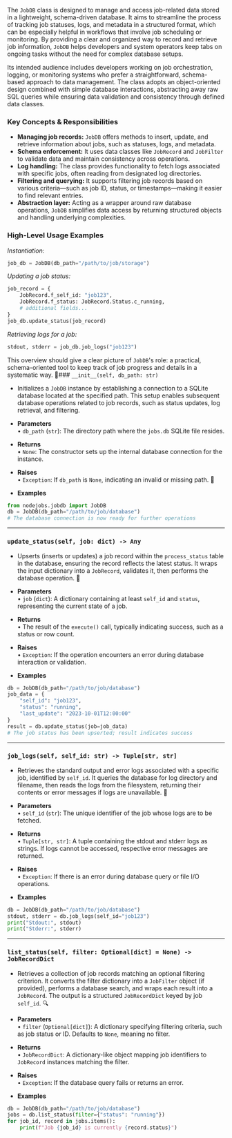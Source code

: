 The `JobDB` class is designed to manage and access job-related data stored in a lightweight, schema-driven database. It aims to streamline the process of tracking job statuses, logs, and metadata in a structured format, which can be especially helpful in workflows that involve job scheduling or monitoring. By providing a clear and organized way to record and retrieve job information, `JobDB` helps developers and system operators keep tabs on ongoing tasks without the need for complex database setups. 

Its intended audience includes developers working on job orchestration, logging, or monitoring systems who prefer a straightforward, schema-based approach to data management. The class adopts an object-oriented design combined with simple database interactions, abstracting away raw SQL queries while ensuring data validation and consistency through defined data classes.

### Key Concepts & Responsibilities  
- **Managing job records:** `JobDB` offers methods to insert, update, and retrieve information about jobs, such as statuses, logs, and metadata.  
- **Schema enforcement:** It uses data classes like `JobRecord` and `JobFilter` to validate data and maintain consistency across operations.  
- **Log handling:** The class provides functionality to fetch logs associated with specific jobs, often reading from designated log directories.  
- **Filtering and querying:** It supports filtering job records based on various criteria—such as job ID, status, or timestamps—making it easier to find relevant entries.  
- **Abstraction layer:** Acting as a wrapper around raw database operations, `JobDB` simplifies data access by returning structured objects and handling underlying complexities.

### High-Level Usage Examples

*Instantiation:*  
```python
job_db = JobDB(db_path="/path/to/job/storage")
```

*Updating a job status:*  
```python
job_record = {
    JobRecord.f_self_id: "job123",
    JobRecord.f_status: JobRecord.Status.c_running,
    # additional fields...
}
job_db.update_status(job_record)
```

*Retrieving logs for a job:*  
```python
stdout, stderr = job_db.job_logs("job123")
```

This overview should give a clear picture of `JobDB`'s role: a practical, schema-oriented tool to keep track of job progress and details in a systematic way. 🚀### `__init__(self, db_path: str)`  

- Initializes a `JobDB` instance by establishing a connection to a SQLite database located at the specified path. This setup enables subsequent database operations related to job records, such as status updates, log retrieval, and filtering.  
- **Parameters**  
• `db_path` (`str`): The directory path where the `jobs.db` SQLite file resides.  

- **Returns**  
• `None`: The constructor sets up the internal database connection for the instance.  

- **Raises**  
• `Exception`: If `db_path` is `None`, indicating an invalid or missing path. 🚧  

- **Examples**  
```python
from nodejobs.jobdb import JobDB
db = JobDB(db_path="/path/to/job/database")
# The database connection is now ready for further operations
```  

---

### `update_status(self, job: dict) -> Any`  

- Upserts (inserts or updates) a job record within the `process_status` table in the database, ensuring the record reflects the latest status. It wraps the input dictionary into a `JobRecord`, validates it, then performs the database operation. 🚀  
- **Parameters**  
• `job` (`dict`): A dictionary containing at least `self_id` and `status`, representing the current state of a job.  

- **Returns**  
• The result of the `execute()` call, typically indicating success, such as a status or row count.  

- **Raises**  
• `Exception`: If the operation encounters an error during database interaction or validation.  

- **Examples**  
```python
db = JobDB(db_path="/path/to/job/database")
job_data = {
    "self_id": "job123",
    "status": "running",
    "last_update": "2023-10-01T12:00:00"
}
result = db.update_status(job=job_data)
# The job status has been upserted; result indicates success
```  

---

### `job_logs(self, self_id: str) -> Tuple[str, str]`  

- Retrieves the standard output and error logs associated with a specific job, identified by `self_id`. It queries the database for log directory and filename, then reads the logs from the filesystem, returning their contents or error messages if logs are unavailable. 📝  
- **Parameters**  
• `self_id` (`str`): The unique identifier of the job whose logs are to be fetched.  

- **Returns**  
• `Tuple[str, str]`: A tuple containing the stdout and stderr logs as strings. If logs cannot be accessed, respective error messages are returned.  

- **Raises**  
• `Exception`: If there is an error during database query or file I/O operations.  

- **Examples**  
```python
db = JobDB(db_path="/path/to/job/database")
stdout, stderr = db.job_logs(self_id="job123")
print("Stdout:", stdout)
print("Stderr:", stderr)
```  

---

### `list_status(self, filter: Optional[dict] = None) -> JobRecordDict`  

- Retrieves a collection of job records matching an optional filtering criterion. It converts the filter dictionary into a `JobFilter` object (if provided), performs a database search, and wraps each result into a `JobRecord`. The output is a structured `JobRecordDict` keyed by job `self_id`. 🔍  
- **Parameters**  
• `filter` (`Optional[dict]`): A dictionary specifying filtering criteria, such as job status or ID. Defaults to `None`, meaning no filter.  

- **Returns**  
• `JobRecordDict`: A dictionary-like object mapping job identifiers to `JobRecord` instances matching the filter.  

- **Raises**  
• `Exception`: If the database query fails or returns an error.  

- **Examples**  
```python
db = JobDB(db_path="/path/to/job/database")
jobs = db.list_status(filter={"status": "running"})
for job_id, record in jobs.items():
    print(f"Job {job_id} is currently {record.status}")
```